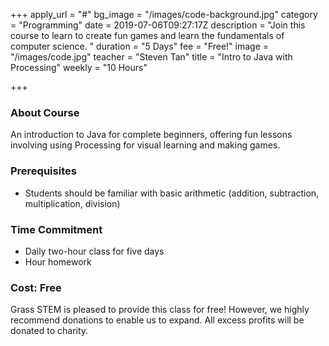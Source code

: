 +++
apply_url = "#"
bg_image = "/images/code-background.jpg"
category = "Programming"
date = 2019-07-06T09:27:17Z
description = "Join this course to learn to create fun games and learn the fundamentals of computer science. "
duration = "5 Days"
fee = "Free!"
image = "/images/code.jpg"
teacher = "Steven Tan"
title = "Intro to Java with Processing"
weekly = "10 Hours"

+++
### About Course

An introduction to Java for complete beginners, offering fun lessons involving using Processing for visual learning and making games.

### Prerequisites

* Students should be familiar with basic arithmetic (addition, subtraction, multiplication, division)

### Time Commitment

* Daily two-hour class for five days
* Hour homework

### Cost: Free

Grass STEM is pleased to provide this class for free! However, we highly recommend donations to enable us to expand. All excess profits will be donated to charity. 